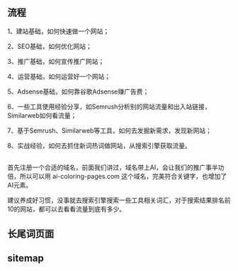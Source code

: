 ## 流程
1、建站基础，如何快速做一个网站；

2、SEO基础，如何优化网站；

3、推广基础，如何宣传推广网站；

4、运营基础，如何运营好一个网站；

5、Adsense基础，如何靠谷歌Adsense赚广告费；

6、一些工具使用经验分享，如Semrush分析别的网站流量和出入站链接，Similarweb如何看流量；

7、基于Semrush、Similarweb等工具，如何去发掘新需求，发现新网站；

8、实战经验，如何去抓住新词热词做网站，从搜索引擎获取流量。



## 
首先注册一个合适的域名，前面我们讲过，域名带上AI，会让我们的推广事半功倍，所以可以用 ai-coloring-pages.com 这个域名，完美符合关键字，也增加了AI元素。

建议养成好习惯，没事就去搜索引擎搜索一些工具相关词汇，对于搜索结果排名前10的网站，都可以去看看流量到底有多少。



## 长尾词页面


## sitemap


